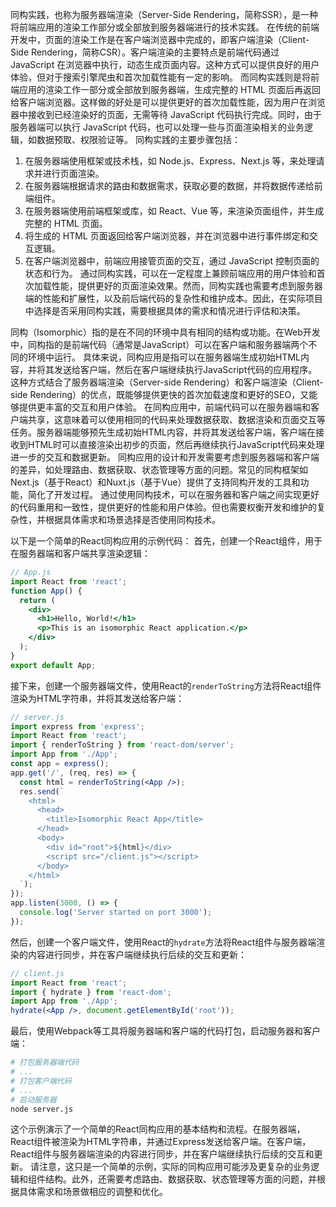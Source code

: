 同构实践，也称为服务器端渲染（Server-Side Rendering，简称SSR），是一种将前端应用的渲染工作部分或全部放到服务器端进行的技术实践。
在传统的前端开发中，页面的渲染工作是在客户端浏览器中完成的，即客户端渲染（Client-Side Rendering，简称CSR）。客户端渲染的主要特点是前端代码通过 JavaScript 在浏览器中执行，动态生成页面内容。这种方式可以提供良好的用户体验，但对于搜索引擎爬虫和首次加载性能有一定的影响。
而同构实践则是将前端应用的渲染工作一部分或全部放到服务器端，生成完整的 HTML 页面后再返回给客户端浏览器。这样做的好处是可以提供更好的首次加载性能，因为用户在浏览器中接收到已经渲染好的页面，无需等待 JavaScript 代码执行完成。同时，由于服务器端可以执行 JavaScript 代码，也可以处理一些与页面渲染相关的业务逻辑，如数据预取、权限验证等。
同构实践的主要步骤包括：
1. 在服务器端使用框架或技术栈，如 Node.js、Express、Next.js 等，来处理请求并进行页面渲染。
2. 在服务器端根据请求的路由和数据需求，获取必要的数据，并将数据传递给前端组件。
3. 在服务器端使用前端框架或库，如 React、Vue 等，来渲染页面组件，并生成完整的 HTML 页面。
4. 将生成的 HTML 页面返回给客户端浏览器，并在浏览器中进行事件绑定和交互逻辑。
5. 在客户端浏览器中，前端应用接管页面的交互，通过 JavaScript 控制页面的状态和行为。
通过同构实践，可以在一定程度上兼顾前端应用的用户体验和首次加载性能，提供更好的页面渲染效果。然而，同构实践也需要考虑到服务器端的性能和扩展性，以及前后端代码的复杂性和维护成本。因此，在实际项目中选择是否采用同构实践，需要根据具体的需求和情况进行评估和决策。


同构（Isomorphic）指的是在不同的环境中具有相同的结构或功能。在Web开发中，同构指的是前端代码（通常是JavaScript）可以在客户端和服务器端两个不同的环境中运行。
具体来说，同构应用是指可以在服务器端生成初始HTML内容，并将其发送给客户端，然后在客户端继续执行JavaScript代码的应用程序。这种方式结合了服务器端渲染（Server-side Rendering）和客户端渲染（Client-side Rendering）的优点，既能够提供更快的首次加载速度和更好的SEO，又能够提供更丰富的交互和用户体验。
在同构应用中，前端代码可以在服务器端和客户端共享，这意味着可以使用相同的代码来处理数据获取、数据渲染和页面交互等任务。服务器端能够预先生成初始HTML内容，并将其发送给客户端，客户端在接收到HTML时可以直接渲染出初步的页面，然后再继续执行JavaScript代码来处理进一步的交互和数据更新。
同构应用的设计和开发需要考虑到服务器端和客户端的差异，如处理路由、数据获取、状态管理等方面的问题。常见的同构框架如Next.js（基于React）和Nuxt.js（基于Vue）提供了支持同构开发的工具和功能，简化了开发过程。
通过使用同构技术，可以在服务器和客户端之间实现更好的代码重用和一致性，提供更好的性能和用户体验。但也需要权衡开发和维护的复杂性，并根据具体需求和场景选择是否使用同构技术。

以下是一个简单的React同构应用的示例代码：
首先，创建一个React组件，用于在服务器端和客户端共享渲染逻辑：
```jsx
// App.js
import React from 'react';
function App() {
  return (
    <div>
      <h1>Hello, World!</h1>
      <p>This is an isomorphic React application.</p>
    </div>
  );
}
export default App;
```
接下来，创建一个服务器端文件，使用React的`renderToString`方法将React组件渲染为HTML字符串，并将其发送给客户端：
```jsx
// server.js
import express from 'express';
import React from 'react';
import { renderToString } from 'react-dom/server';
import App from './App';
const app = express();
app.get('/', (req, res) => {
  const html = renderToString(<App />);
  res.send(`
    <html>
      <head>
        <title>Isomorphic React App</title>
      </head>
      <body>
        <div id="root">${html}</div>
        <script src="/client.js"></script>
      </body>
    </html>
  `);
});
app.listen(3000, () => {
  console.log('Server started on port 3000');
});
```
然后，创建一个客户端文件，使用React的`hydrate`方法将React组件与服务器端渲染的内容进行同步，并在客户端继续执行后续的交互和更新：
```jsx
// client.js
import React from 'react';
import { hydrate } from 'react-dom';
import App from './App';
hydrate(<App />, document.getElementById('root'));
```
最后，使用Webpack等工具将服务器端和客户端的代码打包，启动服务器和客户端：
```bash
# 打包服务器端代码
# ...
# 打包客户端代码
# ...
# 启动服务器
node server.js
```
这个示例演示了一个简单的React同构应用的基本结构和流程。在服务器端，React组件被渲染为HTML字符串，并通过Express发送给客户端。在客户端，React组件与服务器端渲染的内容进行同步，并在客户端继续执行后续的交互和更新。
请注意，这只是一个简单的示例，实际的同构应用可能涉及更复杂的业务逻辑和组件结构。此外，还需要考虑路由、数据获取、状态管理等方面的问题，并根据具体需求和场景做相应的调整和优化。